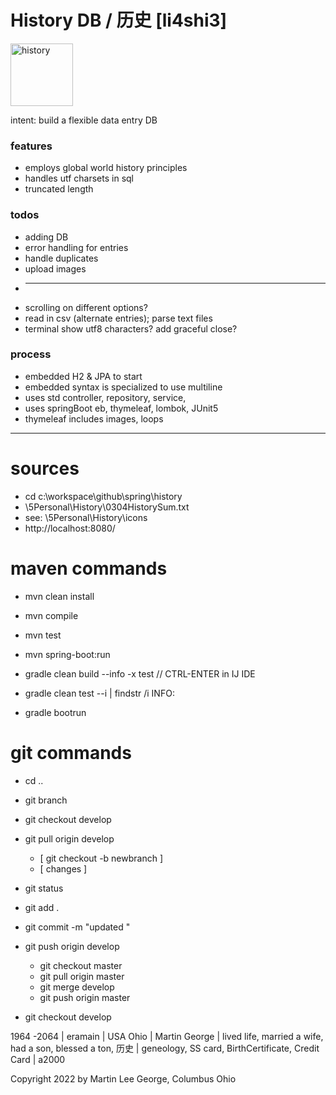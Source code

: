 # History DB / 历史 [li4shi3]

<img src = "/history.png" alt = "history" title = "history" width = "100">

intent: build a flexible data entry DB

### features

* employs global world history principles
* handles utf charsets in sql
* truncated length

### todos
* adding DB
* error handling for entries
* handle duplicates
* upload images
* ---------
* scrolling on different options?
* read in csv (alternate entries); parse text files
* terminal show utf8 characters? add graceful close?

### process

* embedded H2 & JPA to start
* embedded syntax is specialized to use multiline
* uses std controller, repository, service,
* uses springBoot eb, thymeleaf, lombok, JUnit5
* thymeleaf includes images, loops

---
# sources
 
* cd c:\workspace\github\spring\history
* \\5Personal\History\0304HistorySum.txt
* see: \5Personal\History\icons
* http://localhost:8080/

# maven commands
* mvn clean install
* mvn compile
* mvn test
* mvn spring-boot:run

* gradle clean build --info -x test // CTRL-ENTER in IJ IDE
* gradle clean test --i | findstr /i INFO:
* gradle bootrun

# git commands

* cd ..
* git branch
* git checkout develop 
* git pull origin develop
  * [ git checkout -b newbranch ]
  * [ changes ]


* git status 
* git add . 
* git commit -m "updated "
* git push origin develop 
  * git checkout master 
  * git pull origin master 
  * git merge develop 
  * git push origin master
* git checkout develop

1964 -2064 | eramain | USA Ohio | Martin George | lived life, married a wife, had a son, blessed a ton, 历史 |
geneology, SS card, BirthCertificate, Credit Card | a2000

Copyright 2022 by Martin Lee George, Columbus Ohio